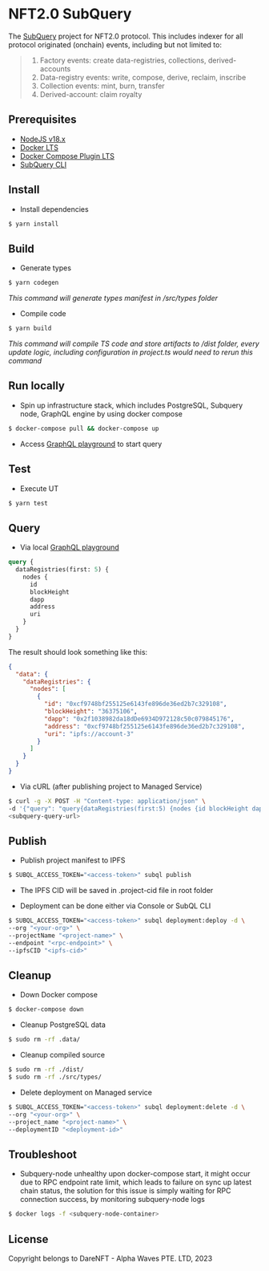 # NFT2.0 SubQuery

The [SubQuery](https://subquery.network) project for NFT2.0 protocol. This includes indexer for all protocol originated (onchain) events, including but not limited to:
> 1. Factory events: create data-registries, collections, derived-accounts
> 2. Data-registry events: write, compose, derive, reclaim, inscribe
> 3. Collection events: mint, burn, transfer
> 4. Derived-account: claim royalty

## Prerequisites
- [NodeJS v18.x](https://nodejs.org/en/blog/release/v18.17.0)
- [Docker LTS](https://docs.docker.com/engine/install/)
- [Docker Compose Plugin LTS](https://docs.docker.com/compose/install/linux/)
- [SubQuery CLI](https://academy.subquery.network/quickstart/quickstart.html#_1-install-the-subquery-cli)

## Install
- Install dependencies
```bash
$ yarn install
```

## Build
- Generate types
```bash
$ yarn codegen
```
*This command will generate types manifest in /src/types folder*

- Compile code
```bash
$ yarn build
```
*This command will compile TS code and store artifacts to /dist folder, every update logic, including configuration in project.ts would need to rerun this command*

## Run locally
- Spin up infrastructure stack, which includes PostgreSQL, Subquery node, GraphQL engine by using docker compose
```bash
$ docker-compose pull && docker-compose up
```

- Access [GraphQL playground](http://localhost:3000/) to start query

## Test
- Execute UT
```bash
$ yarn test
```

## Query
- Via local [GraphQL playground](http://localhost:3000/)

```graphql
query {
  dataRegistries(first: 5) {
    nodes {
      id
      blockHeight
      dapp
      address
      uri
    }
  }
}
```

The result should look something like this:

```json
{
  "data": {
    "dataRegistries": {
      "nodes": [
        {
          "id": "0xcf9748bf255125e6143fe896de36ed2b7c329108",
          "blockHeight": "36375106",
          "dapp": "0x2f1038982da18dDe6934D972128c50c079845176",
          "address": "0xcf9748bf255125e6143fe896de36ed2b7c329108",
          "uri": "ipfs://account-3"
        }
      ]
    }
  }
}
```

- Via cURL (after publishing project to Managed Service)
```bash
$ curl -g -X POST -H "Content-type: application/json" \
-d '{"query": "query{dataRegistries(first:5) {nodes {id blockHeight dapp address uri}}}"}' \
<subquery-query-url>
```

## Publish
- Publish project manifest to IPFS
```bash
$ SUBQL_ACCESS_TOKEN="<access-token>" subql publish
```

- The IPFS CID will be saved in .project-cid file in root folder

- Deployment can be done either via Console or SubQL CLI
```bash
$ SUBQL_ACCESS_TOKEN="<access-token>" subql deployment:deploy -d \
--org "<your-org>" \
--projectName "<project-name>" \
--endpoint "<rpc-endpoint>" \
--ipfsCID "<ipfs-cid>"
```

## Cleanup
- Down Docker compose
```bash
$ docker-compose down
```

- Cleanup PostgreSQL data
```bash
$ sudo rm -rf .data/
```

- Cleanup compiled source
```bash
$ sudo rm -rf ./dist/
$ sudo rm -rf ./src/types/
```

- Delete deployment on Managed service
```bash
$ SUBQL_ACCESS_TOKEN="<access-token>" subql deployment:delete -d \
--org "<your-org>" \
--project_name "<project-name>" \
--deploymentID "<deployment-id>"
```

## Troubleshoot
- Subquery-node unhealthy upon docker-compose start, it might occur due to RPC endpoint rate limit, which leads to failure on sync up latest chain status, the solution for this issue is simply waiting for RPC connection success, by monitoring subquery-node logs
```bash
$ docker logs -f <subquery-node-container>
```

## License
Copyright belongs to DareNFT - Alpha Waves PTE. LTD, 2023

